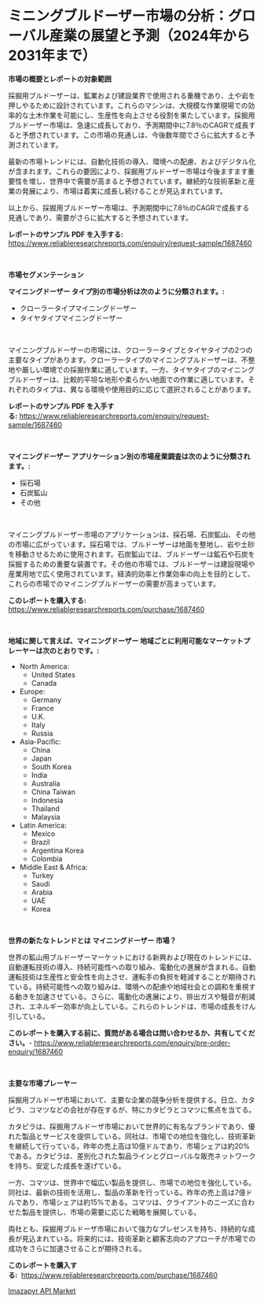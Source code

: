 <p><h1>ミニングブルドーザー市場の分析：グローバル産業の展望と予測（2024年から2031年まで）</h1></p><p><strong>市場の概要とレポートの対象範囲</strong></p>
<p><p>採掘用ブルドーザーは、鉱業および建設業界で使用される重機であり、土や岩を押しやるために設計されています。これらのマシンは、大規模な作業現場での効率的な土木作業を可能にし、生産性を向上させる役割を果たしています。採掘用ブルドーザー市場は、急速に成長しており、予測期間中に7.8％のCAGRで成長すると予想されています。この市場の見通しは、今後数年間でさらに拡大すると予測されています。</p><p>最新の市場トレンドには、自動化技術の導入、環境への配慮、およびデジタル化が含まれます。これらの要因により、採掘用ブルドーザー市場は今後ますます重要性を増し、世界中で需要が高まると予想されています。継続的な技術革新と産業の発展により、市場は着実に成長し続けることが見込まれています。</p><p>以上から、採掘用ブルドーザー市場は、予測期間中に7.8％のCAGRで成長する見通しであり、需要がさらに拡大すると予想されています。</p></p>
<p><strong>レポートのサンプル PDF を入手する:</strong> <a href="https://www.reliableresearchreports.com/enquiry/request-sample/1687460">https://www.reliableresearchreports.com/enquiry/request-sample/1687460</a></p>
<p>&nbsp;</p>
<p><strong>市場セグメンテーション</strong></p>
<p><strong>マイニングドーザー タイプ別の市場分析は次のように分類されます。:</strong></p>
<p><ul><li>クローラータイプマイニングドーザー</li><li>タイヤタイプマイニングドーザー</li></ul></p>
<p>&nbsp;</p>
<p><p>マイニングブルドーザーの市場には、クローラータイプとタイヤタイプの2つの主要なタイプがあります。クローラータイプのマイニングブルドーザーは、不整地や厳しい環境での採掘作業に適しています。一方、タイヤタイプのマイニングブルドーザーは、比較的平坦な地形や柔らかい地面での作業に適しています。それぞれのタイプは、異なる環境や使用目的に応じて選択されることがあります。</p></p>
<p><strong>レポートのサンプル PDF を入手する:</strong>&nbsp;<a href="https://www.reliableresearchreports.com/enquiry/request-sample/1687460">https://www.reliableresearchreports.com/enquiry/request-sample/1687460</a></p>
<p>&nbsp;</p>
<p><strong> マイニングドーザー アプリケーション別の市場産業調査は次のように分類されます。:</strong></p>
<p><ul><li>採石場</li><li>石炭鉱山</li><li>その他</li></ul></p>
<p>&nbsp;</p>
<p><p>マイニングブルドーザー市場のアプリケーションは、採石場、石炭鉱山、その他の市場に広がっています。採石場では、ブルドーザーは地面を整地し、岩や土砂を移動させるために使用されます。石炭鉱山では、ブルドーザーは鉱石や石炭を採掘するための重要な装置です。その他の市場では、ブルドーザーは建設現場や産業用地で広く使用されています。経済的効率と作業効率の向上を目的として、これらの市場でのマイニングブルドーザーの需要が高まっています。</p></p>
<p><strong>このレポートを購入する:</strong>&nbsp; <a href="https://www.reliableresearchreports.com/purchase/1687460">https://www.reliableresearchreports.com/purchase/1687460</a></p>
<p>&nbsp;</p>
<p><strong>地域に関して言えば、マイニングドーザー 地域ごとに利用可能なマーケットプレーヤーは次のとおりです。:</strong></p>
<p><ul>
    <li>
        North America:
        <ul>
            <li>United States</li>
            <li>Canada</li>
        </ul>
    </li>
    <li>
        Europe:
        <ul>
            <li>Germany</li>
            <li>France</li>
            <li>U.K.</li>
            <li>Italy</li>
            <li>Russia</li>
        </ul>
    </li>
    <li>
        Asia-Pacific:
        <ul>
            <li>China</li>
            <li>Japan</li>
            <li>South Korea</li>
            <li>India</li>
            <li>Australia</li>
            <li>China Taiwan</li>
            <li>Indonesia</li>
            <li>Thailand</li>
            <li>Malaysia</li>
        </ul>
    </li>
    <li>
        Latin America:
        <ul>
            <li>Mexico</li>
            <li>Brazil</li>
            <li>Argentina Korea</li>
            <li>Colombia</li>
        </ul>
    </li>
    <li>
        Middle East & Africa:
        <ul>
            <li>Turkey</li>
            <li>Saudi</li>
            <li>Arabia</li>
            <li>UAE</li>
            <li>Korea</li>
        </ul>
    </li>
    </ul></p>
<p>&nbsp;</p>
<p><strong>世界の新たなトレンドとは マイニングドーザー 市場？</strong></p>
<p><p>世界の鉱山用ブルドーザーマーケットにおける新興および現在のトレンドには、自動運転技術の導入、持続可能性への取り組み、電動化の進展が含まれる。自動運転技術は生産性と安全性を向上させ、運転手の負担を軽減することが期待されている。持続可能性への取り組みは、環境への配慮や地域社会との調和を重視する動きを加速させている。さらに、電動化の進展により、排出ガスや騒音が削減され、エネルギー効率が向上している。これらのトレンドは、市場の成長をけん引している。</p></p>
<p><strong>このレポートを購入する前に、質問がある場合は問い合わせるか、共有してください。</strong>- <a href="https://www.reliableresearchreports.com/enquiry/pre-order-enquiry/1687460">https://www.reliableresearchreports.com/enquiry/pre-order-enquiry/1687460</a></p>
<p>&nbsp;</p>
<p><strong>主要な市場プレーヤー</strong></p>
<p><p>採掘用ブルドーザ市場において、主要な企業の競争分析を提供する。日立、カタピラ、コマツなどの会社が存在するが、特にカタピラとコマツに焦点を当てる。</p><p>カタピラは、採掘用ブルドーザ市場において世界的に有名なブランドであり、優れた製品とサービスを提供している。同社は、市場での地位を強化し、技術革新を継続して行っている。昨年の売上高は10億ドルであり、市場シェアは約20%である。カタピラは、差別化された製品ラインとグローバルな販売ネットワークを持ち、安定した成長を遂げている。</p><p>一方、コマツは、世界中で幅広い製品を提供し、市場での地位を強化している。同社は、最新の技術を活用し、製品の革新を行っている。昨年の売上高は7億ドルであり、市場シェアは約15%である。コマツは、クライアントのニーズに合わせた製品を提供し、市場の需要に応じた戦略を展開している。</p><p>両社とも、採掘用ブルドーザ市場において強力なプレゼンスを持ち、持続的な成長が見込まれている。将来的には、技術革新と顧客志向のアプローチが市場での成功をさらに加速させることが期待される。</p></p>
<p><strong>このレポートを購入する:</strong>&nbsp;&nbsp;<a href="https://www.reliableresearchreports.com/purchase/1687460">https://www.reliableresearchreports.com/purchase/1687460</a></p>
<p><p><a href="https://fuschia-pecorino-a6d.notion.site/Imazapyr-API-Market-Size-Growth-Outlook-from-2024-to-2031-projecting-at-Market-s-Trends-Analysis-b-ff487ac298dc44a19b684bab2625676c">Imazapyr API Market</a></p></p>